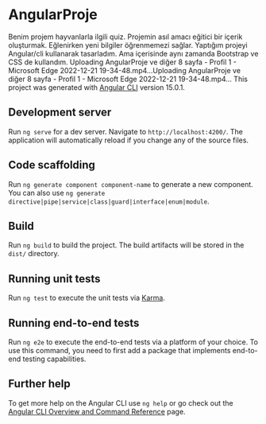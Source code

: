 # AngularProje
Benim projem hayvanlarla ilgili quiz.
Projemin asıl amacı eğitici bir içerik oluşturmak. Eğlenirken yeni bilgiler öğrenmemezi sağlar.
Yaptığım projeyi Angular/cli kullanarak tasarladım. Ama içerisinde aynı zamanda Bootstrap ve CSS de kullandım.
Uploading AngularProje ve diğer 8 sayfa - Profil 1 - Microsoft​ Edge 2022-12-21 19-34-48.mp4…Uploading AngularProje ve diğer 8 sayfa - Profil 1 - Microsoft​ Edge 2022-12-21 19-34-48.mp4…
This project was generated with [Angular CLI](https://github.com/angular/angular-cli) version 15.0.1.

## Development server

Run `ng serve` for a dev server. Navigate to `http://localhost:4200/`. The application will automatically reload if you change any of the source files.

## Code scaffolding

Run `ng generate component component-name` to generate a new component. You can also use `ng generate directive|pipe|service|class|guard|interface|enum|module`.

## Build

Run `ng build` to build the project. The build artifacts will be stored in the `dist/` directory.

## Running unit tests

Run `ng test` to execute the unit tests via [Karma](https://karma-runner.github.io).

## Running end-to-end tests

Run `ng e2e` to execute the end-to-end tests via a platform of your choice. To use this command, you need to first add a package that implements end-to-end testing capabilities.

## Further help

To get more help on the Angular CLI use `ng help` or go check out the [Angular CLI Overview and Command Reference](https://angular.io/cli) page.
